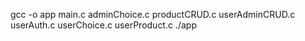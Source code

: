 gcc -o app main.c adminChoice.c productCRUD.c userAdminCRUD.c userAuth.c userChoice.c userProduct.c
./app